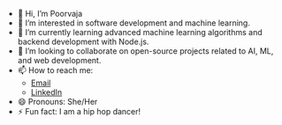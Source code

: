 - 👋 Hi, I’m Poorvaja
- 👀 I’m interested in software development and machine learning.
- 🌱 I’m currently learning advanced machine learning algorithms and backend development with Node.js.
- 💞️ I’m looking to collaborate on open-source projects related to AI, ML, and web development.
- 📫 How to reach me:
  - [Email](mailto:poorvaja.sathasivam@outlook.com)
  - [LinkedIn](https://www.linkedin.com/in/poorvaja-satha-sivam/)
- 😄 Pronouns: She/Her 
- ⚡ Fun fact: I am a hip hop dancer!
